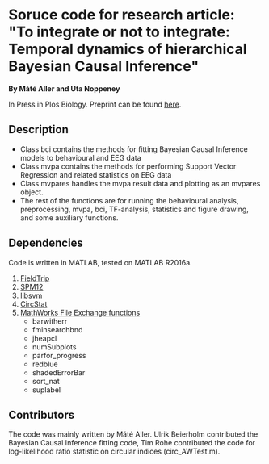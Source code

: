 # Soruce code for research article: <br/>"To integrate or not to integrate:  Temporal dynamics of hierarchical Bayesian Causal Inference" 
**By Máté Aller and Uta Noppeney**

In Press in Plos Biology. Preprint can be found [here](https://www.biorxiv.org/content/10.1101/504118v2).

## Description
- Class bci contains the methods for fitting Bayesian Causal Inference models to behavioural and EEG data
- Class mvpa contains the methods for performing Support Vector Regression and related statistics on EEG data
- Class mvpares handles the mvpa result data and plotting as an mvpares object. 
- The rest of the functions are for running the behavioural analysis, preprocessing, mvpa, bci, TF-analysis, statistics and figure drawing, and some auxiliary functions. 

## Dependencies
Code is written in MATLAB, tested on MATLAB R2016a. 

1. [FieldTrip](http://www.fieldtriptoolbox.org/)
2. [SPM12](https://www.fil.ion.ucl.ac.uk/spm/)
3. [libsvm](https://www.csie.ntu.edu.tw/~cjlin/libsvm/)
4. [CircStat](https://www.jstatsoft.org/article/view/v031i10)
5. [MathWorks File Exchange functions](https://uk.mathworks.com/matlabcentral/fileexchange/?s_tid=gn_mlc_fx)
   - barwitherr
   - fminsearchbnd
   - jheapcl
   - numSubplots
   - parfor_progress
   - redblue
   - shadedErrorBar
   - sort_nat
   - suplabel

## Contributors
The code was mainly written by Máté Aller. Ulrik Beierholm contributed the Bayesian Causal Inference fitting code, Tim Rohe contributed the code for log-likelihood ratio statistic on circular indices (circ_AWTest.m). 
